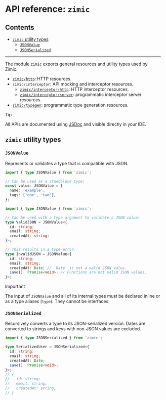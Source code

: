 # API reference: `zimic` <!-- omit from toc -->

## Contents <!-- omit from toc -->

- [`zimic` utility types](#zimic-utility-types)
  - [`JSONValue`](#jsonvalue)
  - [`JSONSerialized`](#jsonserialized)

---

The module `zimic` exports general resources and utility types used by Zimic.

- [`zimic/http`](api‐zimic‐http): HTTP resources.
- `zimic/interceptor`: API mocking and interceptor resources.
  - [`zimic/interceptor/http`](api‐zimic‐interceptor‐http): HTTP interceptor resources.
  - [`zimic/interceptor/server`](api‐zimic‐interceptor‐server): programmatic interceptor server resources.
- [`zimic/typegen`](api‐zimic‐typegen): programmatic type generation resources.

> [!TIP]
>
> All APIs are documented using [JSDoc](https://jsdoc.app) and visible directly in your IDE.

## `zimic` utility types

### `JSONValue`

Represents or validates a type that is compatible with JSON.

```ts
import { type JSONValue } from 'zimic';

// Can be used as a standalone type:
const value: JSONValue = {
  name: 'example',
  tags: ['one', 'two'],
};
```

```ts
import { type JSONValue } from 'zimic';

// Can be used with a type argument to validate a JSON value:
type ValidJSON = JSONValue<{
  id: string;
  email: string;
  createdAt: string;
}>;

// This results in a type error:
type InvalidJSON = JSONValue<{
  id: string;
  email: string;
  createdAt: Date; // `Date` is not a valid JSON value.
  save(): Promise<void>; // Functions are not valid JSON values.
}>;
```

> [!IMPORTANT]
>
> The input of `JSONValue` and all of its internal types must be declared inline or as a type aliases (`type`). They
> cannot be interfaces.

### `JSONSerialized`

Recursively converts a type to its JSON-serialized version. Dates are converted to strings and keys with non-JSON values
are excluded.

```ts
import { type JSONSerialized } from 'zimic';

type SerializedUser = JSONSerialized<{
  id: string;
  email: string;
  createdAt: Date;
  save(): Promise<void>;
}>;
// {
//   id: string;
//   email: string;
//   createdAt: string;
// }
```
